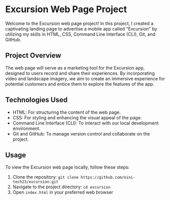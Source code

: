 # Excursion Web Page Project

Welcome to the Excursion web page project! In this project, I created a captivating landing page to advertise a mobile app called "Excursion" by utilizing my skills in HTML, CSS, Command Line Interface (CLI), Git, and GitHub.

## Project Overview

The web page will serve as a marketing tool for the Excursion app, designed to  users record and share their experiences. By incorporating video and landscape imagery, we aim to create an immersive experience for potential customers and entice them to explore the features of the app.

## Technologies Used

- HTML: For structuring the content of the web page.
- CSS: For styling and enhancing the visual appeal of the page.
- Command Line Interface (CLI): To interact with our local development environment.
- Git and GitHub: To manage version control and collaborate on the project.

## Usage

To view the Excursion web page locally, follow these steps:

1. Clone the repository: `git clone https://github.com/nini-tech23/excursion.git`
2. Navigate to the project directory: `cd excursion`
3. Open `index.html` in your preferred web browser
